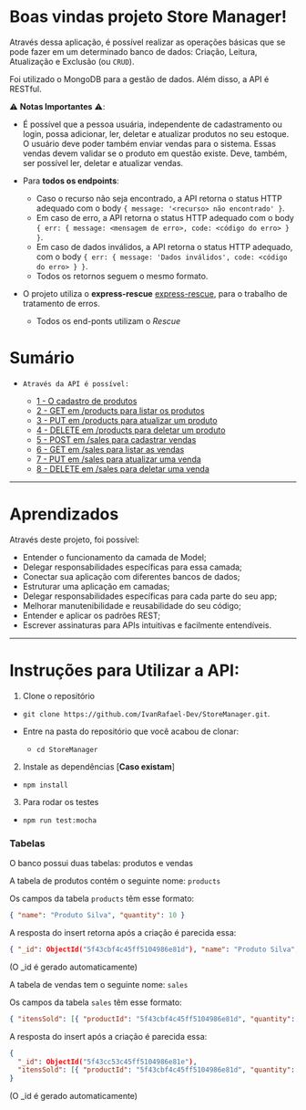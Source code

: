 # Boas vindas projeto Store Manager!

Através dessa aplicação, é possível realizar as operações básicas que se pode fazer em um determinado banco de dados: Criação, Leitura, Atualização e Exclusão (ou `CRUD`).

Foi utilizado o MongoDB para a gestão de dados. Além disso, a API é RESTful.

⚠️ **Notas Importantes** ⚠️:

- É possível que a pessoa usuária, independente de cadastramento ou login, possa adicionar, ler, deletar e atualizar produtos no seu estoque. O usuário deve poder também enviar vendas para o sistema. Essas vendas devem validar se o produto em questão existe. Deve, também, ser possível ler, deletar e atualizar vendas.

- Para **todos os endpoints**:

  - Caso o recurso não seja encontrado, a API retorna o status HTTP adequado com o body `{ message: '<recurso> não encontrado' }`.
  - Em caso de erro, a API retorna o status HTTP adequado com o body `{ err: { message: <mensagem de erro>, code: <código do erro> } }`.
  - Em caso de dados inválidos, a API retorna o status HTTP adequado, com o body `{ err: { message: 'Dados inválidos', code: <código do erro> } }`.
  - Todos os retornos seguem o mesmo formato.

- O projeto utiliza o **express-rescue** [express-rescue](https://www.npmjs.com/package/express-rescue), para o trabalho de tratamento de erros.
  - Todos os end-ponts utilizam o *Rescue*


# Sumário
  - `Através da API é possível:`

    - [1 - O cadastro de produtos](#1---crie-um-endpoint-para-o-cadastro-de-produtos)
    - [2 - GET em /products para listar os produtos](#2---crie-um-endpoint-para-listar-os-produtos)
    - [3 - PUT em /products para atualizar um produto](#3---crie-um-endpoint-para-atualizar-um-produto)
    - [4 - DELETE em /products para deletar um produto](#4---crie-um-endpoint-para-deletar-um-produto)
    - [5 - POST em /sales para cadastrar vendas](#5---crie-um-endpoint-para-cadastrar-vendas)
    - [6 - GET em /sales para listar as vendas](#6---crie-um-endpoint-para-listar-as-vendas)
    - [7 - PUT em /sales para atualizar uma venda](#7---crie-um-endpoint-para-atualizar-uma-venda)
    - [8 - DELETE em /sales para deletar uma venda](#8---crie-um-endpoint-para-deletar-uma-venda)
    
---

# Aprendizados

Através deste projeto, foi possível:
- Entender o funcionamento da camada de Model;
- Delegar responsabilidades específicas para essa camada;
- Conectar sua aplicação com diferentes bancos de dados;
- Estruturar uma aplicação em camadas;
- Delegar responsabilidades específicas para cada parte do seu app;
- Melhorar manutenibilidade e reusabilidade do seu código;
- Entender e aplicar os padrões REST;
- Escrever assinaturas para APIs intuitivas e facilmente entendíveis.

---

# Instruções para Utilizar a API:

1. Clone o repositório
- `git clone https://github.com/IvanRafael-Dev/StoreManager.git`.

- Entre na pasta do repositório que você acabou de clonar:
  - `cd StoreManager`

2. Instale as dependências [**Caso existam**]

- `npm install`

3. Para rodar os testes 

- `npm run test:mocha`


### Tabelas

O banco possui duas tabelas: produtos e vendas

A tabela de produtos contém o seguinte nome: `products`

Os campos da tabela `products` têm esse formato:

```json
{ "name": "Produto Silva", "quantity": 10 }
```

A resposta do insert retorna após a criação é parecida essa:

```json
{ "_id": ObjectId("5f43cbf4c45ff5104986e81d"), "name": "Produto Silva", "quantity": 10 }
```

(O \_id é gerado automaticamente)

A tabela de vendas tem o seguinte nome: `sales`

Os campos da tabela `sales` têm esse formato:

```json
{ "itensSold": [{ "productId": "5f43cbf4c45ff5104986e81d", "quantity": 2 }] }
```

A resposta do insert após a criação é parecida essa:

```json
{
  "_id": ObjectId("5f43cc53c45ff5104986e81e"),
  "itensSold": [{ "productId": "5f43cbf4c45ff5104986e81d", "quantity": 2 }]
}
```

(O \_id é gerado automaticamente)
